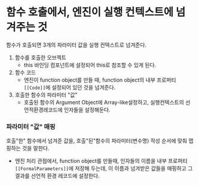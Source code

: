 # 함수 호출에서, 엔진이 실행 컨텍스트에 넘겨주는 것

함수가 호출되면 3개의 파라미터 값을 실행 컨텍스트로 넘겨준다.

1. 함수를 호출한 오브젝트
   - this 바인딩 컴포넌트에 설정되어 this로 참조할 수 있게 된다.
2. 함수 코드
   - 엔진이 function object를 만들 때, function object의 내부 프로퍼티 `[[Code]]`에 설정되어 있던 것을 넘겨준다.
3. 호출한 함수의 파라미터 "값"
   - 호출된 함수의 Argument Object에 Array-like설정하고, 실행컨텍스트의 선언적환경레코드에 인자들을 설정해둔다.

### 파라미터 "값" 매핑

호출"한" 함수에서 넘겨준 값을, 호출"된"함수의 파라미터(변수명) 작성 순서에 맞춰 맵핑하는 것을 말한다.

- 엔진 처리 관점에서, function object를 만들때, 인자들의 이름을 내부 프로퍼티`[[FormalParameters]]`에 저장해 두는데, 이 이름과 넘겨받은 값들을 매핑하고 그 결과를 선언적 환경 레코드에 설정한다.

<br>
<br>
